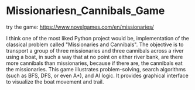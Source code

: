 # Missionariesn_Cannibals_Game

try the game: https://www.novelgames.com/en/missionaries/

I think one of the most liked Python project would be, implementation of the classical problem called "Missionaries and Cannibals". The objective is to transport a group of three missionaries and three cannibals across a river using a boat, in such a way that at no point on either river bank, are there more cannibals than missionaries, because if there are, the cannibals eat the missionaries. This game illustrates problem-solving, search algorithms (such as BFS, DFS, or even A*), and AI logic. It provides graphical interface to visualize the boat movement and trail.
